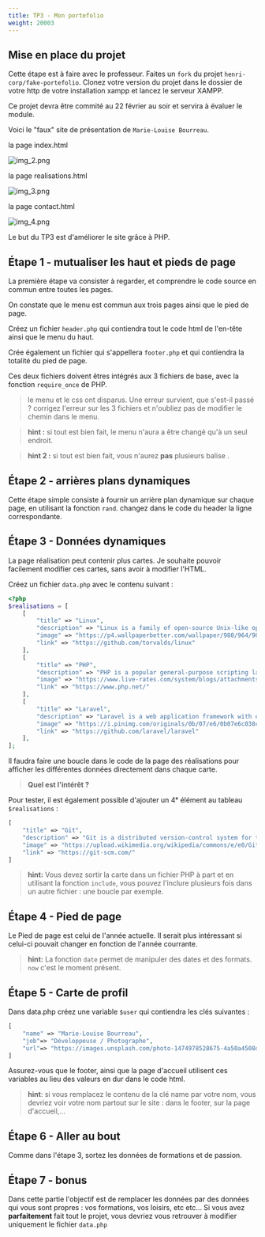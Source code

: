 ```yaml
---
title: TP3 - Mon portefolio
weight: 20003
---
```


## Mise en place du projet

Cette étape est à faire avec le professeur.
Faites un `fork` du projet `henri-corp/fake-portefolio`. 
Clonez votre version du projet dans le dossier de votre http de votre installation xampp
et lancez le serveur XAMPP.

Ce projet devra être commité au 22 février au soir et servira à évaluer le module.

Voici le "faux" site de présentation de `Marie-Louise Bourreau`.

la page index.html

![img_2.png](https://i.imgur.com/XjaKQ09l.png)

la page realisations.html

![img_3.png](https://i.imgur.com/gs5dW3ql.png)

la page contact.html

![img_4.png](https://i.imgur.com/F7oIhgDl.png)

Le but du TP3 est d'améliorer le site grâce à PHP.

## Étape 1 - mutualiser les haut et pieds de page

La première étape va consister à regarder, et comprendre le code source en commun entre toutes les pages.

On constate que le menu est commun aux trois pages ainsi que le pied de page.

Créez un fichier `header.php` qui contiendra tout le code html de l'en-tête ainsi que le menu du haut.

Crée également un fichier qui s'appellera `footer.php` et qui contiendra la totalité du pied de page.

Ces deux fichiers doivent êtres intégrés aux 3 fichiers de base, avec la fonction `require_once` de PHP.

> le menu et le css ont disparus. Une erreur survient, que s'est-il passé ? 
> corrigez l'erreur sur les 3 fichiers et n'oubliez pas de modifier le chemin dans le menu.

> **hint :** si tout est bien fait, le menu n'aura a être changé qu'à un seul endroit.

> **hint 2 :** si tout est bien fait, vous n'aurez **pas** plusieurs balise <html>. 

## Étape 2 - arrières plans dynamiques

Cette étape simple consiste à fournir un arrière plan dynamique sur chaque page, en utilisant la fonction `rand`.
changez dans le code du header la ligne correspondante.

## Étape 3 - Données dynamiques

La page réalisation peut contenir plus cartes. Je souhaite pouvoir facilement modifier ces cartes, sans avoir à modifier l'HTML.

Créez un fichier `data.php` avec le contenu suivant : 
```php
<?php
$realisations = [
    [
        "title" => "Linux",
        "description" => "Linux is a family of open-source Unix-like operating systems based on the Linux kernel, an operating system kernel first released on September 17, 1991. Linux is typically packaged in a Linux distribution.",
        "image" => "https://p4.wallpaperbetter.com/wallpaper/980/964/908/linux-minimalism-foxyriot-tux-wallpaper-preview.jpg",
        "link" => "https://github.com/torvalds/linux"
    ],
    [
        "title" => "PHP",
        "description" => "PHP is a popular general-purpose scripting language that is especially suited to web development. Fast, flexible and pragmatic, PHP powers everything from your blog to the most popular websites in the world.",
        "image" => "https://www.live-rates.com/system/blogs/attachments/000/000/026/original/php1.jpg?1547433041",
        "link" => "https://www.php.net/"
    ],
    [
        "title" => "Laravel",
        "description" => "Laravel is a web application framework with expressive, elegant syntax. We believe development must be an enjoyable and creative experience to be truly fulfilling. ",
        "image" => "https://i.pinimg.com/originals/0b/07/e6/0b07e6c038ceecfb02d3b96bda9c8738.png",
        "link" => "https://github.com/laravel/laravel"
    ],
];
```

Il faudra faire une boucle dans le code de la page des réalisations pour afficher les différentes données directement dans chaque carte.

> **Quel est l'intérêt ?**
>

Pour tester, il est également possible d'ajouter un 4ᵉ élément au tableau `$realisations` :
```php
[
    "title" => "Git",
    "description" => "Git is a distributed version-control system for tracking changes in any set of files, originally designed for coordinating work among programmers cooperating on source code during software development.[8] Its goals include speed, data integrity, and support for distributed, non-linear workflows (thousands of parallel branches running on different systems).",
    "image" => "https://upload.wikimedia.org/wikipedia/commons/e/e0/Git-logo.svg",
    "link" => "https://git-scm.com/"
]
```

> **hint:** Vous devez sortir la carte dans un fichier PHP à part et en utilisant la fonction `include`, vous pouvez 
> l'inclure plusieurs fois dans un autre fichier : une boucle par exemple.

## Étape 4 - Pied de page
Le Pied de page est celui de l'année actuelle. Il serait plus intéressant si celui-ci pouvait changer en fonction de l'année courrante. 

> **hint:** La fonction `date` permet de manipuler des dates et des formats. `now` c'est le moment présent.

## Étape 5 - Carte de profil

Dans data.php créez une variable `$user` qui contiendra les clés suivantes : 
```php
[
    "name" => "Marie-Louise Bourreau",
    "job"=> "Développeuse / Photographe",
    "url"=> "https://images.unsplash.com/photo-1474978528675-4a50a4508dc3?ixid=MXwxMjA3fDB8MHxwaG90by1wYWdlfHx8fGVufDB8fHw%3D&ixlib=rb-1.2.1&auto=format&fit=crop&w=1950&q=80"
]
```

Assurez-vous que le footer, ainsi que la page d'accueil utilisent ces variables au lieu des valeurs en dur dans le code html.

> **hint**: si vous remplacez le contenu de la clé name par votre nom, vous devriez voir votre nom partout sur le site : dans le footer, sur la page d'accueil,... 
## Étape 6 - Aller au bout

Comme dans l'étape 3, sortez les données de formations et de passion.

## Étape 7 - bonus
Dans cette partie l'objectif est de remplacer les données par des données qui vous sont propres : vos formations, vos loisirs, etc etc...
Si vous avez **parfaitement** fait tout le projet, vous devriez vous retrouver à modifier uniquement le fichier `data.php`
